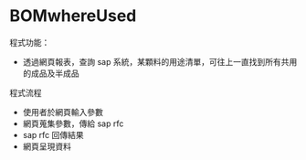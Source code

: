 # BOMwhereUsed
程式功能：
* 透過網頁報表，查詢 sap 系統，某顆料的用途清單，可往上一直找到所有共用的成品及半成品

程式流程
* 使用者於網頁輸入參數
* 網頁蒐集參數，傳給 sap rfc 
* sap rfc 回傳結果
* 網頁呈現資料
